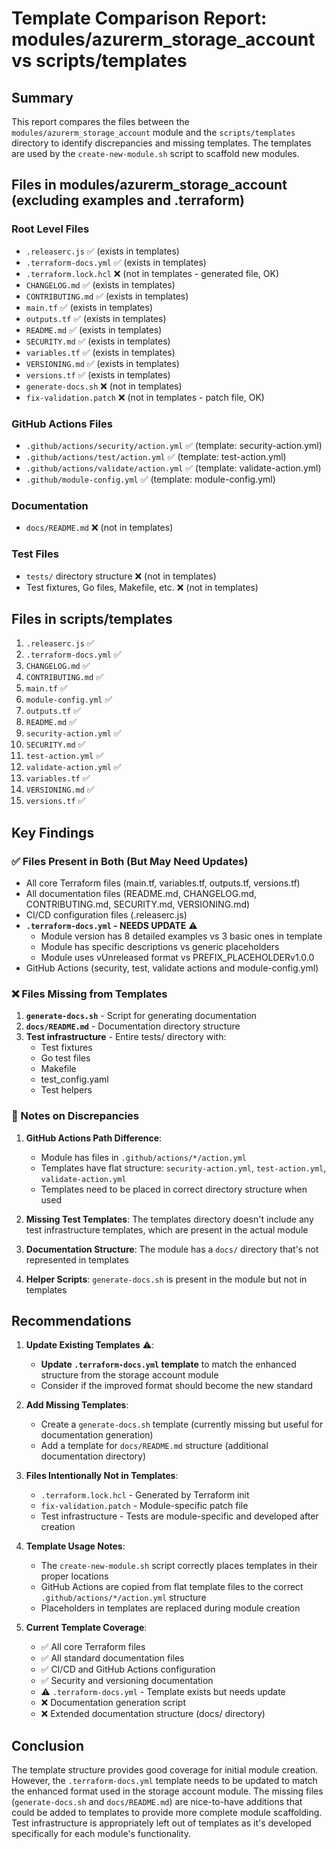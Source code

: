 # Template Comparison Report: modules/azurerm_storage_account vs scripts/templates

## Summary

This report compares the files between the `modules/azurerm_storage_account` module and the `scripts/templates` directory to identify discrepancies and missing templates. The templates are used by the `create-new-module.sh` script to scaffold new modules.

## Files in modules/azurerm_storage_account (excluding examples and .terraform)

### Root Level Files
- `.releaserc.js` ✅ (exists in templates)
- `.terraform-docs.yml` ✅ (exists in templates)
- `.terraform.lock.hcl` ❌ (not in templates - generated file, OK)
- `CHANGELOG.md` ✅ (exists in templates)
- `CONTRIBUTING.md` ✅ (exists in templates)
- `main.tf` ✅ (exists in templates)
- `outputs.tf` ✅ (exists in templates)
- `README.md` ✅ (exists in templates)
- `SECURITY.md` ✅ (exists in templates)
- `variables.tf` ✅ (exists in templates)
- `VERSIONING.md` ✅ (exists in templates)
- `versions.tf` ✅ (exists in templates)
- `generate-docs.sh` ❌ (not in templates)
- `fix-validation.patch` ❌ (not in templates - patch file, OK)

### GitHub Actions Files
- `.github/actions/security/action.yml` ✅ (template: security-action.yml)
- `.github/actions/test/action.yml` ✅ (template: test-action.yml)
- `.github/actions/validate/action.yml` ✅ (template: validate-action.yml)
- `.github/module-config.yml` ✅ (template: module-config.yml)

### Documentation
- `docs/README.md` ❌ (not in templates)

### Test Files
- `tests/` directory structure ❌ (not in templates)
- Test fixtures, Go files, Makefile, etc. ❌ (not in templates)

## Files in scripts/templates

1. `.releaserc.js` ✅
2. `.terraform-docs.yml` ✅
3. `CHANGELOG.md` ✅
4. `CONTRIBUTING.md` ✅
5. `main.tf` ✅
6. `module-config.yml` ✅
7. `outputs.tf` ✅
8. `README.md` ✅
9. `security-action.yml` ✅
10. `SECURITY.md` ✅
11. `test-action.yml` ✅
12. `validate-action.yml` ✅
13. `variables.tf` ✅
14. `VERSIONING.md` ✅
15. `versions.tf` ✅

## Key Findings

### ✅ Files Present in Both (But May Need Updates)
- All core Terraform files (main.tf, variables.tf, outputs.tf, versions.tf)
- All documentation files (README.md, CHANGELOG.md, CONTRIBUTING.md, SECURITY.md, VERSIONING.md)
- CI/CD configuration files (.releaserc.js)
- **`.terraform-docs.yml` - NEEDS UPDATE** ⚠️
  - Module version has 8 detailed examples vs 3 basic ones in template
  - Module has specific descriptions vs generic placeholders
  - Module uses vUnreleased format vs PREFIX_PLACEHOLDERv1.0.0
- GitHub Actions (security, test, validate actions and module-config.yml)

### ❌ Files Missing from Templates
1. **`generate-docs.sh`** - Script for generating documentation
2. **`docs/README.md`** - Documentation directory structure
3. **Test infrastructure** - Entire tests/ directory with:
   - Test fixtures
   - Go test files
   - Makefile
   - test_config.yaml
   - Test helpers

### 📝 Notes on Discrepancies

1. **GitHub Actions Path Difference**: 
   - Module has files in `.github/actions/*/action.yml`
   - Templates have flat structure: `security-action.yml`, `test-action.yml`, `validate-action.yml`
   - Templates need to be placed in correct directory structure when used

2. **Missing Test Templates**: The templates directory doesn't include any test infrastructure templates, which are present in the actual module

3. **Documentation Structure**: The module has a `docs/` directory that's not represented in templates

4. **Helper Scripts**: `generate-docs.sh` is present in the module but not in templates

## Recommendations

1. **Update Existing Templates** ⚠️:
   - **Update `.terraform-docs.yml` template** to match the enhanced structure from the storage account module
   - Consider if the improved format should become the new standard

2. **Add Missing Templates**:
   - Create a `generate-docs.sh` template (currently missing but useful for documentation generation)
   - Add a template for `docs/README.md` structure (additional documentation directory)

3. **Files Intentionally Not in Templates**:
   - `.terraform.lock.hcl` - Generated by Terraform init
   - `fix-validation.patch` - Module-specific patch file
   - Test infrastructure - Tests are module-specific and developed after creation

4. **Template Usage Notes**:
   - The `create-new-module.sh` script correctly places templates in their proper locations
   - GitHub Actions are copied from flat template files to the correct `.github/actions/*/action.yml` structure
   - Placeholders in templates are replaced during module creation

5. **Current Template Coverage**:
   - ✅ All core Terraform files
   - ✅ All standard documentation files  
   - ✅ CI/CD and GitHub Actions configuration
   - ✅ Security and versioning documentation
   - ⚠️ `.terraform-docs.yml` - Template exists but needs update
   - ❌ Documentation generation script
   - ❌ Extended documentation structure (docs/ directory)

## Conclusion

The template structure provides good coverage for initial module creation. However, the `.terraform-docs.yml` template needs to be updated to match the enhanced format used in the storage account module. The missing files (`generate-docs.sh` and `docs/README.md`) are nice-to-have additions that could be added to templates to provide more complete module scaffolding. Test infrastructure is appropriately left out of templates as it's developed specifically for each module's functionality.